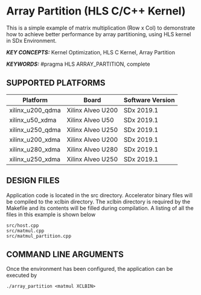 Array Partition (HLS C/C++ Kernel)
======================

This is a simple example of matrix multiplication (Row x Col) to demonstrate how to achieve better performance by array partitioning, using HLS kernel in SDx Environment.

***KEY CONCEPTS:*** Kernel Optimization, HLS C Kernel, Array Partition

***KEYWORDS:*** #pragma HLS ARRAY_PARTITION, complete

## SUPPORTED PLATFORMS
Platform | Board             | Software Version
---------|-------------------|-----------------
xilinx_u200_qdma|Xilinx Alveo U200|SDx 2019.1
xilinx_u50_xdma|Xilinx Alveo U50|SDx 2019.1
xilinx_u250_qdma|Xilinx Alveo U250|SDx 2019.1
xilinx_u200_xdma|Xilinx Alveo U200|SDx 2019.1
xilinx_u280_xdma|Xilinx Alveo U280|SDx 2019.1
xilinx_u250_xdma|Xilinx Alveo U250|SDx 2019.1


##  DESIGN FILES
Application code is located in the src directory. Accelerator binary files will be compiled to the xclbin directory. The xclbin directory is required by the Makefile and its contents will be filled during compilation. A listing of all the files in this example is shown below

```
src/host.cpp
src/matmul.cpp
src/matmul_partition.cpp
```

##  COMMAND LINE ARGUMENTS
Once the environment has been configured, the application can be executed by
```
./array_partition <matmul XCLBIN>
```

